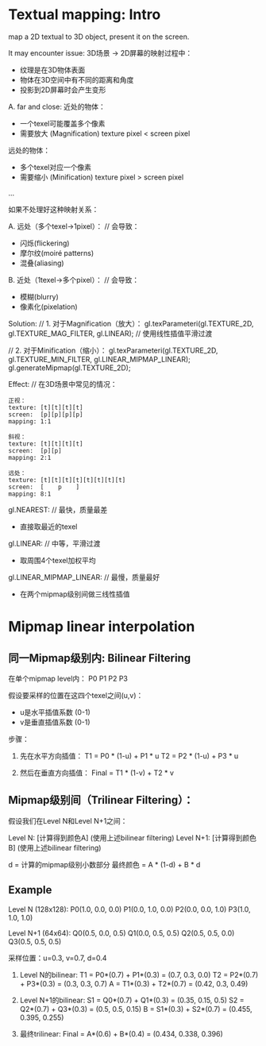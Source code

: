 # Textual mapping: Intro
map a 2D textual to 3D object, present it on the screen. 

It may encounter issue:
3D场景 -> 2D屏幕的映射过程中：
- 纹理是在3D物体表面
- 物体在3D空间中有不同的距离和角度
- 投影到2D屏幕时会产生变形

A. far and close:
近处的物体：
- 一个texel可能覆盖多个像素
- 需要放大 (Magnification)
texture pixel < screen pixel

远处的物体：
- 多个texel对应一个像素
- 需要缩小 (Minification)
texture pixel > screen pixel

...

如果不处理好这种映射关系：

A. 远处（多个texel→1pixel）：
// 会导致：
- 闪烁(flickering)
- 摩尔纹(moiré patterns)
- 混叠(aliasing)

B. 近处（1texel→多个pixel）：
// 会导致：
- 模糊(blurry)
- 像素化(pixelation)

Solution:
// 1. 对于Magnification（放大）：
gl.texParameteri(gl.TEXTURE_2D, gl.TEXTURE_MAG_FILTER, gl.LINEAR);
// 使用线性插值平滑过渡

// 2. 对于Minification（缩小）：
gl.texParameteri(gl.TEXTURE_2D, gl.TEXTURE_MIN_FILTER, gl.LINEAR_MIPMAP_LINEAR);
gl.generateMipmap(gl.TEXTURE_2D);

Effect:
    // 在3D场景中常见的情况：

    正视：
    texture: [t][t][t][t]
    screen:  [p][p][p][p]
    mapping: 1:1

    斜视：
    texture: [t][t][t][t]
    screen:  [p][p] 
    mapping: 2:1

    远处：
    texture: [t][t][t][t][t][t][t][t]
    screen:  [    p    ]
    mapping: 8:1


gl.NEAREST: // 最快，质量最差
- 直接取最近的texel

gl.LINEAR: // 中等，平滑过渡
- 取周围4个texel加权平均

gl.LINEAR_MIPMAP_LINEAR: // 最慢，质量最好
- 在两个mipmap级别间做三线性插值


# Mipmap linear interpolation
## 同一Mipmap级别内: Bilinear Filtering
在单个mipmap level内：
P0 P1
P2 P3    

假设要采样的位置在这四个texel之间(u,v)：
- u是水平插值系数 (0-1)
- v是垂直插值系数 (0-1)

步骤：
1. 先在水平方向插值：
   T1 = P0 * (1-u) + P1 * u
   T2 = P2 * (1-u) + P3 * u

2. 然后在垂直方向插值：
   Final = T1 * (1-v) + T2 * v

## Mipmap级别间（Trilinear Filtering）：
假设我们在Level N和Level N+1之间：

Level N:   [计算得到颜色A] (使用上述bilinear filtering)
Level N+1: [计算得到颜色B] (使用上述bilinear filtering)

d = 计算的mipmap级别小数部分
最终颜色 = A * (1-d) + B * d

## Example

Level N (128x128):
P0(1.0, 0.0, 0.0) P1(0.0, 1.0, 0.0)
P2(0.0, 0.0, 1.0) P3(1.0, 1.0, 1.0)

Level N+1 (64x64):
Q0(0.5, 0.0, 0.5) Q1(0.0, 0.5, 0.5)
Q2(0.5, 0.5, 0.0) Q3(0.5, 0.5, 0.5)

采样位置：u=0.3, v=0.7, d=0.4

1. Level N的bilinear:
   T1 = P0*(0.7) + P1*(0.3) = (0.7, 0.3, 0.0)
   T2 = P2*(0.7) + P3*(0.3) = (0.3, 0.3, 0.7)
   A = T1*(0.3) + T2*(0.7) = (0.42, 0.3, 0.49)

2. Level N+1的bilinear:
   S1 = Q0*(0.7) + Q1*(0.3) = (0.35, 0.15, 0.5)
   S2 = Q2*(0.7) + Q3*(0.3) = (0.5, 0.5, 0.15)
   B = S1*(0.3) + S2*(0.7) = (0.455, 0.395, 0.255)

3. 最终trilinear:
   Final = A*(0.6) + B*(0.4)
        = (0.434, 0.338, 0.396)